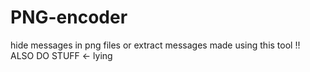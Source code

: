 # PNG-encoder
hide messages in png files or extract messages made using this tool !!
ALSO DO STUFF <- lying 
